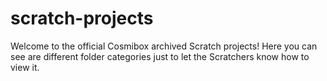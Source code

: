 # scratch-projects
Welcome to the official Cosmibox archived Scratch projects! Here you can see are different folder categories just to let the Scratchers know how to view it.
